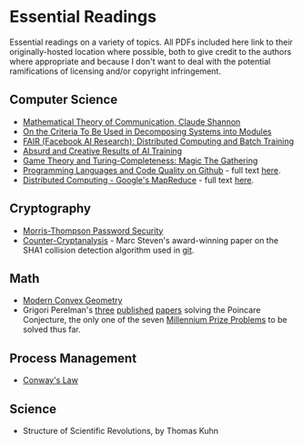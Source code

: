 # Essential Readings
Essential readings on a variety of topics. All PDFs included here link to their originally-hosted location where possible, both to give credit to the authors where appropriate and because I don't want to deal with the potential ramifications of licensing and/or copyright infringement.

## Computer Science
 - [Mathematical Theory of Communication, Claude Shannon](http://people.math.harvard.edu/~ctm/home/text/others/shannon/entropy/entropy.pd)
 - [On the Criteria To Be Used in Decomposing Systems into Modules](https://www.researchgate.net/publication/200085877_On_the_Criteria_To_Be_Used_in_Decomposing_Systems_into_Modules)
 - [FAIR (Facebook AI Research): Distributed Computing and Batch Training](https://www.researchgate.net/publication/317418674_Accurate_Large_Minibatch_SGD_Training_ImageNet_in_1_Hour)
 - [Absurd and Creative Results of AI Training](https://www.researchgate.net/publication/323694489_The_Surprising_Creativity_of_Digital_Evolution_A_Collection_of_Anecdotes_from_the_Evolutionary_Computation_and_Artificial_Life_Research_Communities)
 - [Game Theory and Turing-Completeness: Magic The Gathering](https://www.researchgate.net/publication/332590574_Magic_The_Gathering_is_Turing_Complete)
 - [Programming Languages and Code Quality on Github](https://www.researchgate.net/publication/269634115_A_large_scale_study_of_programming_languages_and_code_quality_in_github) - full text [here](https://bmcbioinformatics.biomedcentral.com/articles/10.1186/s12859-019-2903-5).
 - [Distributed Computing - Google's MapReduce](https://www.researchgate.net/publication/220851866_MapReduce_Simplified_Data_Processing_on_Large_Clusters) - full text [here](http://static.googleusercontent.com/media/research.google.com/es/us/archive/mapreduce-osdi04.pdf).

## Cryptography
 - [Morris-Thompson Password Security](https://rist.tech.cornell.edu/6431papers/MorrisThompson1979.pdf)
 - [Counter-Cryptanalysis](https://marc-stevens.nl/research/papers/C13-S.pdf) - Marc Steven's award-winning paper on the SHA1 collision detection algorithm used in [git](https://github.com/git/sha1collisiondetection).

## Math
 - [Modern Convex Geometry](http://library.msri.org/books/Book31/files/ball.pdf)
 - Grigori Perelman's [three](https://arxiv.org/abs/math/0211159) [published](https://arxiv.org/abs/math/0303109) [papers](https://arxiv.org/abs/math/0307245) solving the Poincare Conjecture, the only one of the seven [Millennium Prize Problems](https://www.claymath.org/millennium-problems/millennium-prize-problems) to be solved thus far.

## Process Management
 - [Conway's Law](http://www.melconway.com/Home/pdf/committees.pdf)

## Science
 - Structure of Scientific Revolutions, by Thomas Kuhn
